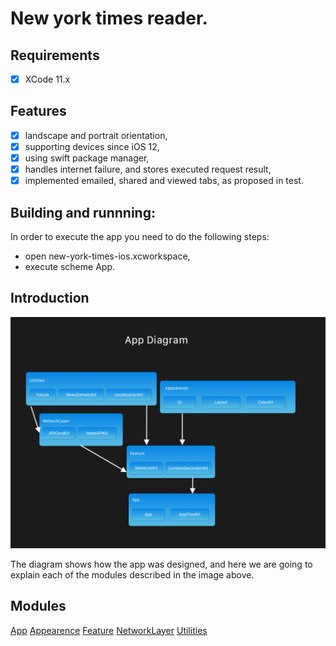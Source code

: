 # New york times reader.

## Requirements

- [x] XCode 11.x

## Features

- [x] landscape and portrait orientation,
- [x] supporting devices since iOS 12,
- [x] using swift package manager,
- [x] handles internet failure, and stores executed request result,
- [x] implemented emailed, shared and viewed tabs, as proposed in test.

## Building and runnning:

In order to execute the app you need to do the following steps:

- open new-york-times-ios.xcworkspace,
- execute scheme App.

## Introduction

![Image](resources/diagram.png)

The diagram shows how the app was designed, and here we are going to explain each of the modules described in the image above.

## Modules

[App](app/README.md)
[Appearence](appearence/README.md)
[Feature](feature/README.md)
[NetworkLayer](app/README.md)
[Utilities](app/README.md)
